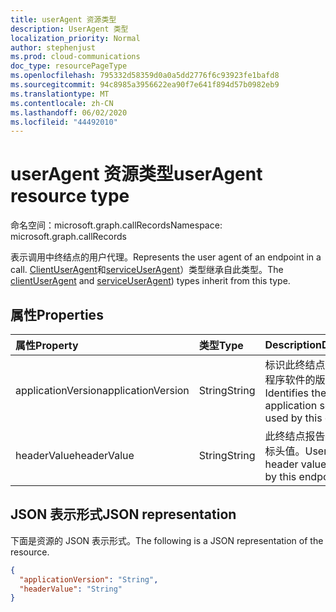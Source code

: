 ```yaml
---
title: userAgent 资源类型
description: UserAgent 类型
localization_priority: Normal
author: stephenjust
ms.prod: cloud-communications
doc_type: resourcePageType
ms.openlocfilehash: 795332d58359d0a0a5dd2776f6c93923fe1bafd8
ms.sourcegitcommit: 94c8985a3956622ea90f7e641f894d57b0982eb9
ms.translationtype: MT
ms.contentlocale: zh-CN
ms.lasthandoff: 06/02/2020
ms.locfileid: "44492010"
---
```

# <a name="useragent-resource-type"></a><span data-ttu-id="b56b9-103">userAgent 资源类型</span><span class="sxs-lookup"><span data-stu-id="b56b9-103">userAgent resource type</span></span>

<span data-ttu-id="b56b9-104">命名空间：microsoft.graph.callRecords</span><span class="sxs-lookup"><span data-stu-id="b56b9-104">Namespace: microsoft.graph.callRecords</span></span>

<span data-ttu-id="b56b9-105">表示调用中终结点的用户代理。</span><span class="sxs-lookup"><span data-stu-id="b56b9-105">Represents the user agent of an endpoint in a call.</span></span>
<span data-ttu-id="b56b9-106">[ClientUserAgent](callrecords-clientuseragent.md)和[serviceUserAgent](callrecords-serviceuseragent.md)）类型继承自此类型。</span><span class="sxs-lookup"><span data-stu-id="b56b9-106">The [clientUserAgent](callrecords-clientuseragent.md) and [serviceUserAgent](callrecords-serviceuseragent.md)) types inherit from this type.</span></span>

## <a name="properties"></a><span data-ttu-id="b56b9-107">属性</span><span class="sxs-lookup"><span data-stu-id="b56b9-107">Properties</span></span>

| <span data-ttu-id="b56b9-108">属性</span><span class="sxs-lookup"><span data-stu-id="b56b9-108">Property</span></span>     | <span data-ttu-id="b56b9-109">类型</span><span class="sxs-lookup"><span data-stu-id="b56b9-109">Type</span></span>        | <span data-ttu-id="b56b9-110">Description</span><span class="sxs-lookup"><span data-stu-id="b56b9-110">Description</span></span> |
|:-------------|:------------|:------------|
|<span data-ttu-id="b56b9-111">applicationVersion</span><span class="sxs-lookup"><span data-stu-id="b56b9-111">applicationVersion</span></span>|<span data-ttu-id="b56b9-112">String</span><span class="sxs-lookup"><span data-stu-id="b56b9-112">String</span></span>|<span data-ttu-id="b56b9-113">标识此终结点使用的应用程序软件的版本。</span><span class="sxs-lookup"><span data-stu-id="b56b9-113">Identifies the version of application software used by this endpoint.</span></span>|
|<span data-ttu-id="b56b9-114">headerValue</span><span class="sxs-lookup"><span data-stu-id="b56b9-114">headerValue</span></span>|<span data-ttu-id="b56b9-115">String</span><span class="sxs-lookup"><span data-stu-id="b56b9-115">String</span></span>|<span data-ttu-id="b56b9-116">此终结点报告的用户代理标头值。</span><span class="sxs-lookup"><span data-stu-id="b56b9-116">User-agent header value reported by this endpoint.</span></span>|

## <a name="json-representation"></a><span data-ttu-id="b56b9-117">JSON 表示形式</span><span class="sxs-lookup"><span data-stu-id="b56b9-117">JSON representation</span></span>

<span data-ttu-id="b56b9-118">下面是资源的 JSON 表示形式。</span><span class="sxs-lookup"><span data-stu-id="b56b9-118">The following is a JSON representation of the resource.</span></span>

<!-- {
  "blockType": "resource",
  "optionalProperties": [

  ],
  "@odata.type": "microsoft.graph.callRecords.userAgent",
  "baseType": null
}-->

```json
{
  "applicationVersion": "String",
  "headerValue": "String"
}
```

<!-- uuid: 16cd6b66-4b1a-43a1-adaf-3a886856ed98
2019-02-04 14:57:30 UTC -->
<!-- {
  "type": "#page.annotation",
  "description": "userAgent resource",
  "keywords": "",
  "section": "documentation",
  "tocPath": ""
}-->